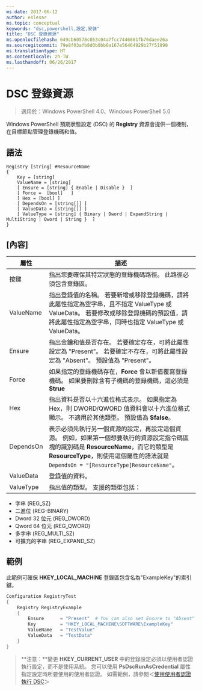 ```yaml
---
ms.date: 2017-06-12
author: eslesar
ms.topic: conceptual
keywords: "dsc,powershell,設定,安裝"
title: "DSC 登錄資源"
ms.openlocfilehash: 649cb60578c053c04a7fcc7446881fb76daee26a
ms.sourcegitcommit: 79e8f03afb8d0b0bb0a167e56464929b27f51990
ms.translationtype: HT
ms.contentlocale: zh-TW
ms.lasthandoff: 06/26/2017
---
```

<a id="dsc-registry-resource" class="xliff"></a>
# DSC 登錄資源

> 適用於：Windows PowerShell 4.0、Windows PowerShell 5.0

Windows PowerShell 預期狀態設定 (DSC) 的 **Registry** 資源會提供一個機制，在目標節點管理登錄機碼和值。

<a id="syntax" class="xliff"></a>
## 語法

```
Registry [string] #ResourceName
{
    Key = [string]
    ValueName = [string]
    [ Ensure = [string] { Enable | Disable }  ]
    [ Force =  [bool]   ]
    [ Hex = [bool] ]
    [ DependsOn = [string[]] ]
    [ ValueData = [string[]] ]
    [ ValueType = [string] { Binary | Dword | ExpandString | MultiString | Qword | String }  ]
}
```

<a id="properties" class="xliff"></a>
## [內容]
|  屬性  |  描述   | 
|---|---| 
| 按鍵| 指出您要確保其特定狀態的登錄機碼路徑。 此路徑必須包含登錄區。| 
| ValueName| 指出登錄值的名稱。 若要新增或移除登錄機碼，請將此屬性指定為空字串，且不指定 ValueType 或 ValueData。 若要修改或移除登錄機碼的預設值，請將此屬性指定為空字串，同時也指定 ValueType 或 ValueData。| 
| Ensure| 指出金鑰和值是否存在。 若要確定存在，可將此屬性設定為 "Present"。 若要確定不存在，可將此屬性設定為 "Absent"。 預設值為 "Present"。| 
| Force| 如果指定的登錄機碼存在，__Force__ 會以新值覆寫登錄機碼。 如果要刪除含有子機碼的登錄機碼，這必須是 __$true__| 
| Hex| 指出資料是否以十六進位格式表示。 如果指定為 Hex，則 DWORD/QWORD 值資料會以十六進位格式顯示。 不適用於其他類型。 預設值為 __$false__。| 
| DependsOn| 表示必須先執行另一個資源的設定，再設定這個資源。 例如，如果第一個想要執行的資源設定指令碼區塊的識別碼是 __ResourceName__，而它的類型是 __ResourceType__，則使用這個屬性的語法就是 `DependsOn = "[ResourceType]ResourceName"`。| 
| ValueData| 登錄值的資料。| 
| ValueType| 指出值的類型。 支援的類型包括： 
<ul><li>字串 (REG_SZ)</li>


<li>二進位 (REG-BINARY)</li>


<li>Dword 32 位元 (REG_DWORD)</li>


<li>Qword 64 位元 (REG_QWORD)</li>


<li>多字串 (REG_MULTI_SZ)</li>


<li>可擴充的字串 (REG_EXPAND_SZ)</li></ul>

<a id="example" class="xliff"></a>
## 範例
此範例可確保 **HKEY\_LOCAL\_MACHINE** 登錄區包含名為"ExampleKey"的索引鍵。
```powershell
Configuration RegistryTest
{
    Registry RegistryExample
    {
        Ensure      = "Present"  # You can also set Ensure to "Absent"
        Key         = "HKEY_LOCAL_MACHINE\SOFTWARE\ExampleKey"
        ValueName   = "TestValue"
        ValueData   = "TestData"
    }
}
```

>**注意︰**變更 **HKEY\_CURRENT\_USER** 中的登錄設定必須以使用者認證執行設定，而不是使用系統。
>您可以使用 **PsDscRunAsCredential** 屬性指定設定時所要使用的使用者認證。 如需範例，請參閱＜[使用使用者認證執行 DSC](runAsUser.md)＞



